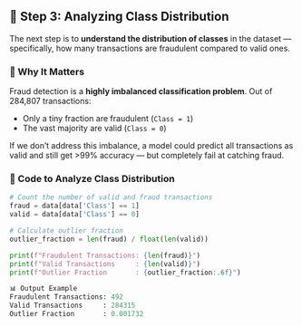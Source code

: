 ## 🧮 Step 3: Analyzing Class Distribution

The next step is to **understand the distribution of classes** in the dataset — specifically, how many transactions are fraudulent compared to valid ones.

### 🎯 Why It Matters

Fraud detection is a **highly imbalanced classification problem**. Out of 284,807 transactions:
- Only a tiny fraction are fraudulent (`Class = 1`)
- The vast majority are valid (`Class = 0`)

If we don’t address this imbalance, a model could predict all transactions as valid and still get >99% accuracy — but completely fail at catching fraud.

### 🧪 Code to Analyze Class Distribution

```python
# Count the number of valid and fraud transactions
fraud = data[data['Class'] == 1]
valid = data[data['Class'] == 0]

# Calculate outlier fraction
outlier_fraction = len(fraud) / float(len(valid))

print(f"Fraudulent Transactions: {len(fraud)}")
print(f"Valid Transactions     : {len(valid)}")
print(f"Outlier Fraction       : {outlier_fraction:.6f}")

📊 Output Example
Fraudulent Transactions: 492  
Valid Transactions     : 284315  
Outlier Fraction       : 0.001732

